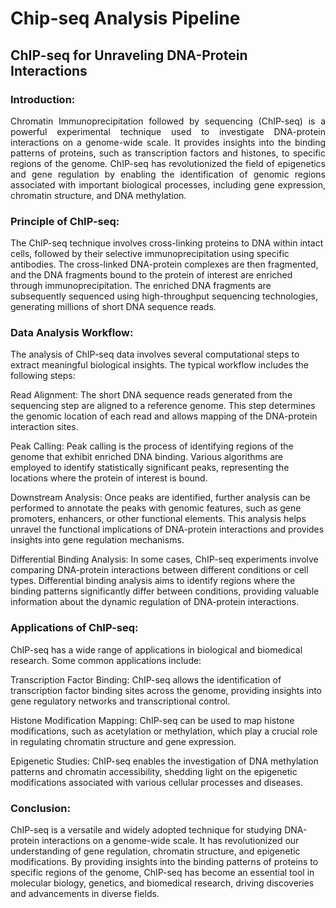 # Chip-seq Analysis Pipeline
## ChIP-seq for Unraveling DNA-Protein Interactions

### Introduction:
<p style="text-align: justify;">
Chromatin Immunoprecipitation followed by sequencing (ChIP-seq) is a powerful experimental technique used to investigate DNA-protein interactions on a genome-wide scale. It provides insights into the binding patterns of proteins, such as transcription factors and histones, to specific regions of the genome. ChIP-seq has revolutionized the field of epigenetics and gene regulation by enabling the identification of genomic regions associated with important biological processes, including gene expression, chromatin structure, and DNA methylation.
</p>

### Principle of ChIP-seq:
The ChIP-seq technique involves cross-linking proteins to DNA within intact cells, followed by their selective immunoprecipitation using specific antibodies. The cross-linked DNA-protein complexes are then fragmented, and the DNA fragments bound to the protein of interest are enriched through immunoprecipitation. The enriched DNA fragments are subsequently sequenced using high-throughput sequencing technologies, generating millions of short DNA sequence reads.

### Data Analysis Workflow:
The analysis of ChIP-seq data involves several computational steps to extract meaningful biological insights. The typical workflow includes the following steps:

Read Alignment: The short DNA sequence reads generated from the sequencing step are aligned to a reference genome. This step determines the genomic location of each read and allows mapping of the DNA-protein interaction sites.

Peak Calling: Peak calling is the process of identifying regions of the genome that exhibit enriched DNA binding. Various algorithms are employed to identify statistically significant peaks, representing the locations where the protein of interest is bound.

Downstream Analysis: Once peaks are identified, further analysis can be performed to annotate the peaks with genomic features, such as gene promoters, enhancers, or other functional elements. This analysis helps unravel the functional implications of DNA-protein interactions and provides insights into gene regulation mechanisms.

Differential Binding Analysis: In some cases, ChIP-seq experiments involve comparing DNA-protein interactions between different conditions or cell types. Differential binding analysis aims to identify regions where the binding patterns significantly differ between conditions, providing valuable information about the dynamic regulation of DNA-protein interactions.

### Applications of ChIP-seq:
ChIP-seq has a wide range of applications in biological and biomedical research. Some common applications include:

Transcription Factor Binding: ChIP-seq allows the identification of transcription factor binding sites across the genome, providing insights into gene regulatory networks and transcriptional control.

Histone Modification Mapping: ChIP-seq can be used to map histone modifications, such as acetylation or methylation, which play a crucial role in regulating chromatin structure and gene expression.

Epigenetic Studies: ChIP-seq enables the investigation of DNA methylation patterns and chromatin accessibility, shedding light on the epigenetic modifications associated with various cellular processes and diseases.

### Conclusion:
ChIP-seq is a versatile and widely adopted technique for studying DNA-protein interactions on a genome-wide scale. It has revolutionized our understanding of gene regulation, chromatin structure, and epigenetic modifications. By providing insights into the binding patterns of proteins to specific regions of the genome, ChIP-seq has become an essential tool in molecular biology, genetics, and biomedical research, driving discoveries and advancements in diverse fields.
